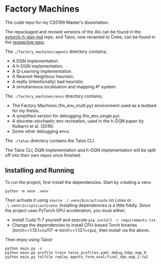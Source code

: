 # Factory Machines

The code repo for my CS5199 Master’s dissertation.

The repackaged and revised versions of the AIs can be found in the [pytorch-h-dqn-md](https://github.com/geist-2501/pytorch-h-dqn-md) repo, 
and Talos, now renamed to Crete, can be found in the [respective repo](https://github.com/geist-2501/crete).

The `./factory_machines/agents` directory contains;
 
 - A DQN implementation.
 - A h-DQN implementation.
 - A Q-Learning implementation.
 - A Nearest-Neighbour heuristic.
 - A really (intentionally) bad heuristic.
 - A simultaneous localisation and mapping A* system.

The `./factory_machines/envs` directory contains;

 - The Factory Machines (fm_env_multi.py) environment used as a testbed for my thesis.
 - A simplified version for debugging (fm_env_single.py).
 - A discrete-stochastic env recreation, used in the h-DQN paper by Kulkarni et al. (2016).
 - Some other debugging envs.

The `./talos` directory contains the Talos CLI.

The Talos CLI, DQN implementation and h-DQN implementation will be split off into their own repos once finished.

## Installing and Running

To run the project, first install the dependencies. Start by creating a venv.

```
python -m venv .venv
```

Then activate it using `source ./.venv/bin/activate` on Linux or `.\.venv\Scripts\activate`.
Installing dependencies is a little fiddly. Since the project uses PyTorch GPU acceleration, you must either; 

 - Install Cuda 11.7 yourself and execute `pip install -r requirements.txt`.
 - Change the dependencies to install CPU-based Torch binaries (torch==1.13.1+cu117 => torch==1.13.1+cpu), then install via the above.

Then enjoy using Talos!

```
python main.py -v
python main.py profile train talos_profiles.yaml debug_hdqn_map_0
python main.py talfile replay agents_form_eval/final_dqn_map_2.tal
```


